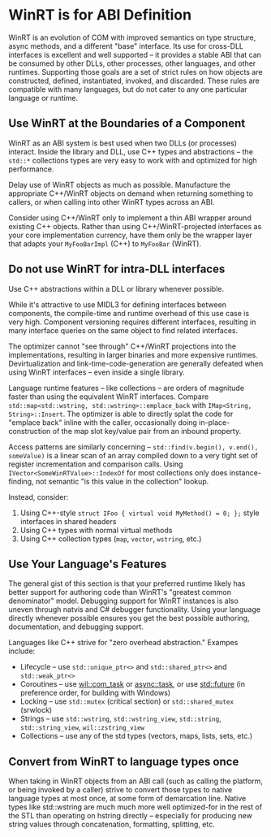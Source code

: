 # WinRT is for ABI Definition

WinRT is an evolution of COM with improved semantics on type structure, async
methods, and a different "base" interface. Its use for cross-DLL interfaces is
excellent and well supported – it provides a stable ABI that can be consumed by
other DLLs, other processes, other languages, and other runtimes. Supporting
those goals are a set of strict rules on how objects are constructed, defined,
instantiated, invoked, and discarded. These rules are compatible with many
languages, but do not cater to any one particular language or runtime.

## Use WinRT at the Boundaries of a Component

WinRT as an ABI system is best used when two DLLs (or processes) interact.
Inside the library and DLL, use C++ types and abstractions – the `std::*`
collections types are very easy to work with and optimized for high performance.

Delay use of WinRT objects as much as possible. Manufacture the appropriate
C++/WinRT objects on demand when returning something to callers, or when calling
into other WinRT types across an ABI.

Consider using C++/WinRT only to implement a thin ABI wrapper around existing
C++ objects. Rather than using C++/WinRT-projected interfaces as your core
implementation currency, have them only be the wrapper layer that adapts your
`MyFooBarImpl` (C++) to `MyFooBar` (WinRT).

## Do not use WinRT for intra-DLL interfaces

Use C++ abstractions within a DLL or library whenever possible.

While it's attractive to use MIDL3 for defining interfaces between components,
the compile-time and runtime overhead of this use case is very high. Component
versioning requires different interfaces, resulting in many interface queries on
the same object to find related interfaces.

The optimizer cannot "see through" C++/WinRT projections into the
implementations, resulting in larger binaries and more expensive runtimes.
Devirtualization and link-time-code-generation are generally defeated when using
WinRT interfaces – even inside a single library.

Language runtime features – like collections – are orders of magnitude faster
than using the equivalent WinRT interfaces. Compare
`std::map<std::wstring, std::wstring>::emplace_back` with
`IMap<String, String>::Insert`. The optimizer is able to directly splat the code
for "emplace back" inline with the caller, occasionally doing
in-place-construction of the map slot key/value pair from an inbound property.

Access patterns are similarly concerning –
`std::find(v.begin(), v.end(), someValue)` is a linear scan of an array compiled
down to a very tight set of register incrementation and comparison calls. Using
`IVector<SomeWinRTValue>::IndexOf` for most collections only does
instance-finding, not semantic "is this value in the collection" lookup.

Instead, consider:

1. Using C++-style `struct IFoo { virtual void MyMethod() = 0; };` style
   interfaces in shared headers
2. Using C++ types with normal virtual methods
3. Using C++ collection types (`map`, `vector`, `wstring`, etc.)

## Use Your Language's Features

The general gist of this section is that your preferred runtime likely has
better support for authoring code than WinRT's "greatest common denominator"
model. Debugging support for WinRT instances is also uneven through natvis and
C# debugger functionality. Using your language directly whenever possible
ensures you get the best possible authoring, documentation, and debugging
support.

Languages like C++ strive for "zero overhead abstraction." Exampes include:

-   Lifecycle – use `std::unique_ptr<>` and `std::shared_ptr<>` and
    `std::weak_ptr<>`
-   Coroutines – use
    [wil::com_task](https://github.com/microsoft/wil/blob/master/include/wil/coroutine.h)
    or [async::task](https://github.com/microsoft/cpp-async), or use
    [std::future](https://learn.microsoft.com/cpp/standard-library/future-class)
    (in preference order, for building with Windows)
-   Locking – use `std::mutex` (critical section) or `std::shared_mutex`
    (srwlock)
-   Strings – use `std::wstring`, `std::wstring_view`, `std::string`,
    `std::string_view`, `wil::zstring_view`
-   Collections – use any of the std types (vectors, maps, lists, sets, etc.)

## Convert from WinRT to language types once

When taking in WinRT objects from an ABI call (such as calling the platform, or
being invoked by a caller) strive to convert those types to native language
types at most once, at some form of demarcation line. Native types like
std::wstring are much much more well optimized-for in the rest of the STL than
operating on hstring directly – especially for producing new string values
through concatenation, formatting, splitting, etc.
